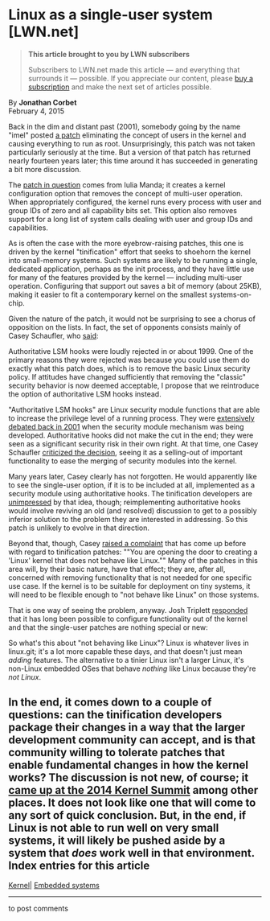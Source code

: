 # Linux as a single-user system [LWN.net]

> **This article brought to you by LWN subscribers**
> 
> Subscribers to LWN.net made this article — and everything that surrounds it — possible. If you appreciate our content, please [buy a subscription](/Promo/nst-nag3/subscribe) and make the next set of articles possible. 

By **Jonathan Corbet**  
February 4, 2015 

Back in the dim and distant past (2001), somebody going by the name "imel" posted [a patch](/2001/0426/a/single-user.php3) eliminating the concept of users in the kernel and causing everything to run as root. Unsurprisingly, this patch was not taken particularly seriously at the time. But a version of that patch has returned nearly fourteen years later; this time around it has succeeded in generating a bit more discussion. 

The [patch in question](/Articles/631857/) comes from Iulia Manda; it creates a kernel configuration option that removes the concept of multi-user operation. When appropriately configured, the kernel runs every process with user and group IDs of zero and all capability bits set. This option also removes support for a long list of system calls dealing with user and group IDs and capabilities. 

As is often the case with the more eyebrow-raising patches, this one is driven by the kernel "tinification" effort that seeks to shoehorn the kernel into small-memory systems. Such systems are likely to be running a single, dedicated application, perhaps as the init process, and they have little use for many of the features provided by the kernel — including multi-user operation. Configuring that support out saves a bit of memory (about 25KB), making it easier to fit a contemporary kernel on the smallest systems-on-chip. 

Given the nature of the patch, it would not be surprising to see a chorus of opposition on the lists. In fact, the set of opponents consists mainly of Casey Schaufler, who [said](/Articles/631862/): 

Authoritative LSM hooks were loudly rejected in or about 1999. One of the primary reasons they were rejected was because you could use them do exactly what this patch does, which is to remove the basic Linux security policy. If attitudes have changed sufficiently that removing the "classic" security behavior is now deemed acceptable, I propose that we reintroduce the option of authoritative LSM hooks instead. 

"Authoritative LSM hooks" are Linux security module functions that are able to increase the privilege level of a running process. They were [extensively debated back in 2001](/2001/1108/kernel.php3#authhooks) when the security module mechanism was being developed. Authoritative hooks did not make the cut in the end; they were seen as a significant security risk in their own right. At that time, one Casey Schaufler [criticized the decision](/2001/1108/a/cs-hooks.php3), seeing it as a selling-out of important functionality to ease the merging of security modules into the kernel. 

Many years later, Casey clearly has not forgotten. He would apparently like to see the single-user option, if it is to be included at all, implemented as a security module using authoritative hooks. The tinification developers are [unimpressed](/Articles/631864/) by that idea, though; reimplementing authoritative hooks would involve reviving an old (and resolved) discussion to get to a possibly inferior solution to the problem they are interested in addressing. So this patch is unlikely to evolve in that direction. 

Beyond that, though, Casey [raised a complaint](/Articles/631866/) that has come up before with regard to tinification patches: ""You are opening the door to creating a 'Linux' kernel that does not behave like Linux."" Many of the patches in this area will, by their basic nature, have that effect; they are, after all, concerned with removing functionality that is not needed for one specific use case. If the kernel is to be suitable for deployment on tiny systems, it will need to be flexible enough to "not behave like Linux" on those systems. 

That is one way of seeing the problem, anyway. Josh Triplett [responded](/Articles/631868/) that it has long been possible to configure functionality out of the kernel and that the single-user patches are nothing special or new: 

So what's this about "not behaving like Linux"? Linux is whatever lives in linux.git; it's a lot more capable these days, and that doesn't just mean *adding* features. The alternative to a tinier Linux isn't a larger Linux, it's non-Linux embedded OSes that behave *nothing* like Linux because they're *not Linux*. 

In the end, it comes down to a couple of questions: can the tinification developers package their changes in a way that the larger development community can accept, and is that community willing to tolerate patches that enable fundamental changes in how the kernel works? The discussion is not new, of course; it [came up at the 2014 Kernel Summit](/Articles/608945/) among other places. It does not look like one that will come to any sort of quick conclusion. But, in the end, if Linux is not able to run well on very small systems, it will likely be pushed aside by a system that _does_ work well in that environment.  
Index entries for this article  
---  
[Kernel](/Kernel/Index)| [Embedded systems](/Kernel/Index#Embedded_systems)  
  


* * *

to post comments 

